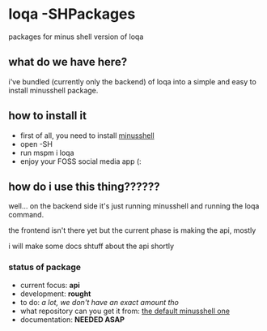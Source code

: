 # loqa -SHPackages
packages for minus shell version of loqa

## what do we have here?
i've bundled (currently only the backend) of loqa into a simple and easy to install minusshell package.

## how to install it
- first of all, you need to install [minusshell](https://github.com/negative-zero-inft/minusshell)
- open -SH
- run mspm i loqa
- enjoy your FOSS social media app (:

## how do i use this thing??????
well... on the backend side it's just running minusshell and running the loqa command.

the frontend isn't there yet but the current phase is making the api, mostly

i will make some docs shtuff about the api shortly

### status of package
- current focus: **api**
- development: **rought**
- to do: _a lot, we don't have an exact amount tho_
- what repository can you get it from: [the default minusshell one](https://github.com/negative-zero-inft/minusshellRepo)
- documentation: **NEEDED ASAP**
